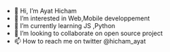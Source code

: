 - 👋 Hi, I’m Ayat Hicham
- 👀 I’m interested in Web,Mobile developpement
- 🌱 I’m currently learning JS ,Python
- 💞️ I’m looking to collaborate on open source project
- 📫 How to reach me on twitter @hicham_ayat

<!---
Hicham19s/Hicham19s is a ✨ special ✨ repository because its `README.md` (this file) appears on your GitHub profile.
You can click the Preview link to take a look at your changes.
--->
